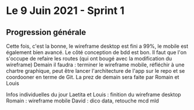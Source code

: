 # Le 9 Juin 2021 - Sprint 1

## Progression générale

Cette fois, c'est la bonne, le wireframe desktop est fini a 99%, le mobile est également bien avancé. Le côté conception de bdd est bon. 
Il faut que l'on s'occupe de refaire les routes (qui ont bougé avec la modification du wireframe) 
Demain il faudra : terminer le wireframe mobile, réfléchir à une chartre graphique, peut être lancer l'architecture de l'app sur le repo et se coordooner en terme de Git. 
La prez de demain sera faite par Romain et Louis 

Infos individuelles du jour 
Laetita et Louis : finition du wireframe desktop
Romain : wireframe mobile
David : dico data, retouche mcd mld 
